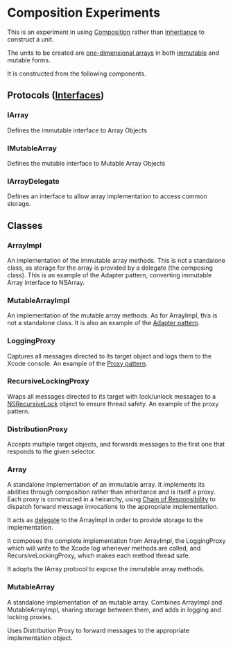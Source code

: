 Composition Experiments
========================

This is an experiment in using [Composition][] rather than [Inheritance][] to construct a unit.

The units to be created are [one-dimensional arrays][arrays] in both [immutable][] and mutable forms.

It is constructed from the following components.

## Protocols ([Interfaces])

### IArray

Defines the immutable interface to Array Objects

### IMutableArray

Defines the mutable interface to Mutable Array Objects

### IArrayDelegate

Defines an interface to allow array implementation to access common storage.

## Classes

### ArrayImpl

An implementation of the immutable array methods.  This is not a standalone class, as storage for the array is provided by a delegate (the composing class).  This is an example of the Adapter pattern, converting immutable Array interface to NSArray.

### MutableArrayImpl

An implementation of the mutable array methods.  As for ArrayImpl, this is not a standalone class.  It is also an example of the [Adapter pattern][adapter].

### LoggingProxy

Captures all messages directed to its target object and logs them to the Xcode console.  An example of the [Proxy pattern][proxy].

### RecursiveLockingProxy

Wraps all messages directed to its target with lock/unlock messages to a [NSRecursiveLock][] object to ensure thread safety.  An example of the proxy pattern.

### DistributionProxy

Accepts multiple target objects, and forwards messages to the first one that responds to the given selector.

### Array

A standalone implementation of an immutable array. It implements its abilities through composition rather than inheritance and is itself a proxy.  Each proxy is constructed in a heirarchy, using [Chain of Responsibility][chain] to dispatch forward message invocations to the appropriate implementation.

It acts as [delegate][] to the ArrayImpl in order to provide storage to the implementation.

It composes the complete implementation from ArrayImpl, the LoggingProxy which will write to the Xcode log whenever methods are called, and RecursiveLockingProxy, which makes each method thread safe.  

It adopts the IArray protocol to expose the immutable array methods.

### MutableArray

A standalone implementation of an mutable array.  Combines ArrayImpl and MutableArrayImpl, sharing storage between them, and adds in logging and locking proxies.

Uses Distribution Proxy to forward messages to the appropriate implementation object.



[composition]: http://en.wikipedia.org/wiki/Object_composition
[inheritance]: http://en.wikipedia.org/wiki/Inheritance_(computer_science)
[arrays]: http://en.wikipedia.org/wiki/Array_data_structure
[immutable]: http://en.wikipedia.org/wiki/Immutable
[interfaces]: http://en.wikipedia.org/wiki/Interface_(object-oriented_programming)
[adapter]: http://en.wikipedia.org/wiki/Adapter_pattern
[proxy]: http://en.wikipedia.org/wiki/Proxy_pattern
[chain]: http://en.wikipedia.org/wiki/Chain-of-responsibility_pattern
[delegate]: http://en.wikipedia.org/wiki/Delegation_(programming)
[nsrecursivelock]: https://developer.apple.com/library/mac/#documentation/Cocoa/Reference/Foundation/Classes/NSRecursiveLock_Class/Reference/Reference.html